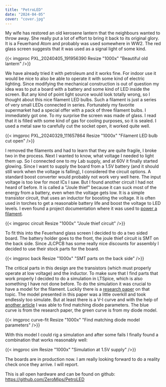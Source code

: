 ```yaml
---
title: "PetroLED"
date: "2024-04-05"
cover: "cover.jpg"
---
```


My wife has restored an old kerosene lantern that the neighbours wanted to throw
away. She really put a lot of effort to bring it back to its original glory.
It is a Feuerhand Atom and probably was used somewhere in WW2. The red glass screen
suggests that it was used as a signal light of some kind.

{{< imgproc PXL_20240405_191956390 Resize "1000x" "Beautiful old lantern" />}}

We have already tried it with petroleum and it works fine. For indoor use it would 
be nice to also be able to operate it with some kind of electric lighting.
Since modifying the mechanical construction is out of question my idea was to put
a board with a battery and some kind of LED inside the screen. But any kind of point
light source would look totally wrong, so I thought about this nice filament LED
bulbs. Such a filament is just a series of very small LEDs connected in series.
Fortunately my favorite supermarket had a special offer with a pack of three
filament bulbs. I immediately got one. To my surprise the screen was made of glass.
I read that it is filled with some kind of gas for cooling purposes, so it is
sealed. I used a metal saw to carefully cut the socket open, it worked quite well.

{{< imgproc PXL_20240329_111657864 Resize "1000x" "Filament LED bulb cut open" />}}

I removed the filaments and had to learn that they are quite fragile, I broke
two in the process. Next I wanted to know, what voltage I needed to light them up.
So I connected one to my Lab supply, and at 60V it finally started glowing.
Since I want to supply the board from a 1.5V battery (and it should still work
when the voltage is falling), I considered the circuit options. A standard boost
converter would probably not work very well here. The input voltage is too low for
most ICs I saw. But I found another circuit I had not heard of before. It is called
a "Joule thief" because it can suck most of the energy from a battery, even when
the voltage gets low. It is a simple transistor circuit, that uses an inductor for
boosting the voltage. It is often used in torches to get a reasonable battery
life and boost the voltage to LED levels. I even found a project documentation
where it was used to [power a filament](https://www.instructables.com/Joule-Thief-Filament/).

{{< imgproc circuit Resize "1000x" "Joule thief circuit" />}}

To fit this into the Feuerhand glass screen I decided to do a two sided board.
The battery holder goes to the front, the joule thief circuit is SMT on the back
side. Since JLCPCB has some really nice discounts for assembly I decided to use
their stock parts for the board.

{{< imgproc back Resize "1000x" "SMT parts on the back side" />}}

 The critical parts in this design are the transistors (which must properly operate
at low voltage) and the inductor. To make sure that I find parts that work properly
I decided to do a simulation in LTSpice, which is also something I have not done
before. To do the simulation it was crucial to have a model for the filament.
Luckily there is a [research paper](https://converter-magazine.info/index.php/converter/article/view/299/292) on that topic. The model presented in this paper was
a little overkill and took endlessly too simulate. But at least there is a V-I
curve and with the help of [another article](https://luminusdevices.zendesk.com/hc/en-us/articles/10072290905101-Electrical-How-do-I-extract-Spice-IV-parameters-from-an-LED-datasheet)
I was able to find matching diode parameters. The blue curve is from the research
paper, the green curve is from my diode model.

{{< imgproc curve-fit Resize "1000x" "Find matching diode model parameters" />}}

With this model I could rig a simulation and after some fails I finally found a
combination that works reasonably well:

{{< imgproc sim Resize "1000x" "Simulation at 1.5V supply" />}}

The boards are in production now. I am really looking forward to do a reality check
once they arrive. I will report.

This is all open hardware and can be found on github:
https://github.com/ZeroMips/PetroLED